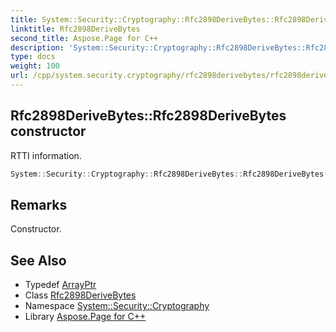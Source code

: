 ```yaml
---
title: System::Security::Cryptography::Rfc2898DeriveBytes::Rfc2898DeriveBytes constructor
linktitle: Rfc2898DeriveBytes
second_title: Aspose.Page for C++
description: 'System::Security::Cryptography::Rfc2898DeriveBytes::Rfc2898DeriveBytes constructor. RTTI information in C++.'
type: docs
weight: 100
url: /cpp/system.security.cryptography/rfc2898derivebytes/rfc2898derivebytes/
---
```

## Rfc2898DeriveBytes::Rfc2898DeriveBytes constructor


RTTI information.

```cpp
System::Security::Cryptography::Rfc2898DeriveBytes::Rfc2898DeriveBytes(ArrayPtr<uint8_t> password, ArrayPtr<uint8_t>salt, int32_t iterations)
```

## Remarks


Constructor. 
## See Also

* Typedef [ArrayPtr](../../../system/arrayptr/)
* Class [Rfc2898DeriveBytes](../)
* Namespace [System::Security::Cryptography](../../)
* Library [Aspose.Page for C++](../../../)
